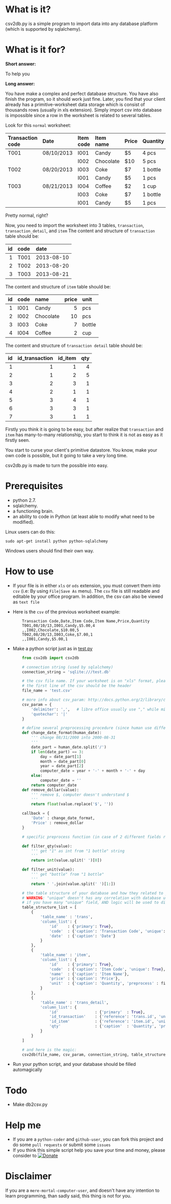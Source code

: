What is it?
===========

csv2db.py is a simple program to import data into any database platform (which is supported by sqlalchemy).

What is it for?
===============

__Short answer:__

To help you

__Long answer:__ 

You have make a complex and perfect database structure. You have also finish the program, so it should work just fine. Later, you find that your client already has a primitive-worksheet data storage which is consist of thousands rows (usually in xls extension). Simply import csv into database is impossible since a row in the worksheet is related to several tables.

Look for this `normal` worksheet: 

| Transaction code  | Date          | Item code     | Item name     | Price        | Quantity     |
| :---------------- | :------------ | :------------ | :------------ | :----------- | :----------- |
| T001              | 08/10/2013    | I001          | Candy         | $5           | 4 pcs        |
|                   |               | I002          | Chocolate     | $10          | 5 pcs        |
| T002              | 08/20/2013    | I003          | Coke          | $7           | 1 bottle     |
|                   |               | I001          | Candy         | $5           | 1 pcs        |
| T003              | 08/21/2013    | I004          | Coffee        | $2           | 1 cup        |
|                   |               | I003          | Coke          | $7           | 1 bottle     |
|                   |               | I001          | Candy         | $5           | 1 pcs        |


Pretty normal, right?

Now, you need to import the worksheet into 3 tables, `transaction`, `transaction_detail`, and `item`
The content and structure of `transaction` table should be:

| id  | code     | date          |
| --: | :------- | :------------ |
| 1   | T001     | 2013-08-10    |
| 2   | T002     | 2013-08-20    |
| 3   | T003     | 2013-08-21    |

The content and structure of `item` table should be:

| id  | code     | name          | price       | unit     |
| --: | :------- | :------------ | ----------: | :------- |
| 1   | I001     | Candy         | 5           | pcs      |
| 2   | I002     | Chocolate     | 10          | pcs      |
| 3   | I003     | Coke          | 7           | bottle   |
| 4   | I004     | Coffee        | 2           | cup      |

The content and structure of `transaction detail` table should be:

| id  | id_transaction   | id_item     | qty     |
| --: | ---------------: | ----------: | ------: |
| 1   | 1                | 1           | 4       |
| 2   | 1                | 2           | 5       |
| 3   | 2                | 3           | 1       |
| 4   | 2                | 1           | 1       |
| 5   | 3                | 4           | 1       |
| 6   | 3                | 3           | 1       |
| 7   | 3                | 1           | 1       |

Firstly you think it is going to be easy, but after realize that `transaction` and `item` has many-to-many relationship, you start to think it is not as easy as it firstly seen.

You start to curse your client's primitive datastore. You know, make your own code is possible, but it going to take a very long time.

csv2db.py is made to turn the possible into easy.


Prerequisites
=============

* python 2.7.
* sqlalchemy.
* a functioning brain.
* an ability to code in Python (at least able to modify what need to be modified).

Linux users can do this:

    sudo apt-get install python python-sqlalchemy

Windows users should find their own way. 

How to use
==========

* If your file is in either `xls` or `ods` extension, you must convert them into `csv` (i.e: By using `File|Save As` menu).
  The `csv` file is still readable and editable by your office program. In addition, the csv can also be viewed as `text file`

* Here is the `csv` of the previous worksheet example:
    ```
        Transaction Code,Date,Item Code,Item Name,Price,Quantity
        T001,08/10/13,I001,Candy,$5.00,4
        ,,I002,Chocolate,$10.00,5
        T002,08/20/13,I003,Coke,$7.00,1
        ,,I001,Candy,$5.00,1
    ```

* Make a python script just as in [test.py](test.py)

    ```python
        from csv2db import csv2db

        # connection string (used by sqlalchemy)
        connection_string = 'sqlite:///test.db'

        # the csv file name. If your worksheet is on "xls" format, please convert them into csv first (i.e: in MS Excel you can use File | Save As)
        # the first line of the csv should be the header
        file_name = 'test.csv'

        # more info about csv_param: http://docs.python.org/2/library/csv.html#csv-fmt-params
        csv_param = {
            'delimiter': ',',   # libre office usually use "," while microsoft office usually use "tab"
            'quotechar': '|'
        }

        # define several preprocessing procedure (since human use different format from computer)
        def change_date_format(human_date):
            ''' change 08/31/2000 into 2000-08-31
            '''
            date_part = human_date.split('/')
            if len(date_part) == 3:
                day = date_part[1]
                month = date_part[0]
                year = date_part[2]
                computer_date = year + '-' + month + '-' + day
            else:
                computer_date = ''
            return computer_date
        def remove_dollar(value):
            ''' remove $, computer doesn't understand $
            '''
            return float(value.replace('$', ''))

        callback = {
            'Date' : change_date_format,
            'Price' : remove_dollar
        }

        # specific preprocess function (in case of 2 different fields refer to the same csv column)

        def filter_qty(value):
            ''' get "1" as int from "1 bottle" string
            '''
            return int(value.split(' ')[0])

        def filter_unit(value):
            ''' get "bottle" from "1 bottle"
            '''
            return ' '.join(value.split(' ')[1:])

        # the table structure of your database and how they related to your csv file
        # WARNING: "unique" doesn't has any correlation with database unique constraint, unique is used as csv record identifier (since primary key does not exists in csv)
        # if you have many "unique" field, AND logic will be used to distinguish a field from another field
        table_structure_list = [
            {
                'table_name' : 'trans',
                'column_list': {
                    'id'    : {'primary': True},
                    'code'  : {'caption': 'Transaction Code', 'unique': True},
                    'date'  : {'caption': 'Date'}
                }
            },
            {
                'table_name' : 'item',
                'column_list': {
                    'id'    : {'primary': True},
                    'code'  : {'caption': 'Item Code', 'unique': True},
                    'name'  : {'caption': 'Item Name'},
                    'price' : {'caption': 'Price'},
                    'unit'  : {'caption': 'Quantity', 'preprocess' : filter_unit}
                }
            },
            {
                'table_name' : 'trans_detail',
                'column_list': {
                    'id'                : {'primary'  : True},
                    'id_transaction'    : {'reference': 'trans.id', 'unique': True},
                    'id_item'           : {'reference': 'item.id', 'unique': True},
                    'qty'               : {'caption'  : 'Quantity', 'preprocess': filter_qty}
                }
            }
        ]

        # and here is the magic:
        csv2db(file_name, csv_param, connection_string, table_structure_list, callback)
    ```

* Run your python script, and your database should be filled automagically

Todo
=====

* Make db2csv.py

Help me
========

* If you are a `python-coder` and `github-user`, you can fork this project and do some `pull requests` or submit some `issues`
* If you think this simple script help you save your time and money, please consider to [![Donate](https://www.paypalobjects.com/en_US/i/btn/btn_donate_LG.gif)](https://www.paypal.com/cgi-bin/webscr?cmd=_s-xclick&hosted_button_id=YDES6RTA9QJQL)

Disclaimer
==========

If you are a `mere-mortal-computer-user`, and doesn't have any intention to learn programming, than sadly said, this thing is not for you.